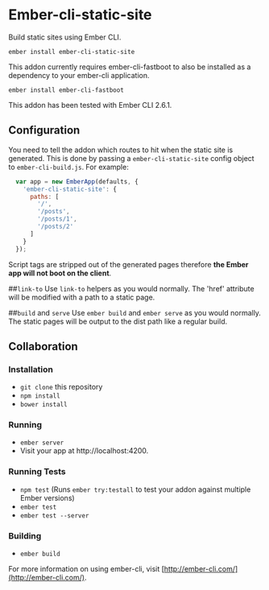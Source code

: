 # Ember-cli-static-site

Build static sites using Ember CLI.

`ember install ember-cli-static-site`

This addon currently requires ember-cli-fastboot to also be installed as a dependency to your ember-cli application.

`ember install ember-cli-fastboot`

This addon has been tested with Ember CLI 2.6.1.

## Configuration
You need to tell the addon which routes to hit when the static site is generated. This is done by passing a `ember-cli-static-site` config object to `ember-cli-build.js`. For example:

```js
  var app = new EmberApp(defaults, {
    'ember-cli-static-site': {
      paths: [
        '/',
        '/posts',
        '/posts/1',
        '/posts/2'
      ]
    }
  });
```

Script tags are stripped out of the generated pages therefore **the Ember app will not boot on the client**.

##`link-to`
Use `link-to` helpers as you would normally. The 'href' attribute will be modified with a path to a static page.

##`build` and `serve`
Use `ember build` and `ember serve` as you would normally. The static pages will be output to the dist path like a regular build.

## Collaboration
### Installation

* `git clone` this repository
* `npm install`
* `bower install`

### Running

* `ember server`
* Visit your app at http://localhost:4200.

### Running Tests

* `npm test` (Runs `ember try:testall` to test your addon against multiple Ember versions)
* `ember test`
* `ember test --server`

### Building

* `ember build`

For more information on using ember-cli, visit [http://ember-cli.com/](http://ember-cli.com/).
